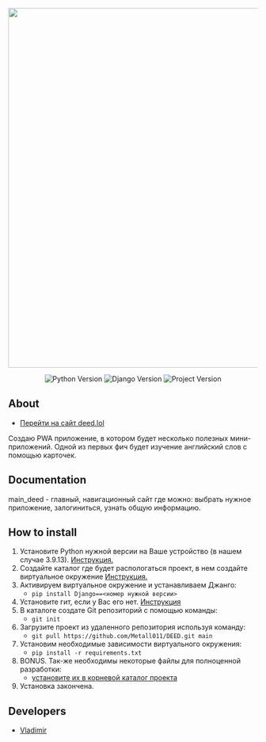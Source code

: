 <p align="center">
      <img src="https://deed.lol/static/main_deed/images/deed_full.png" width="726">
</p>

<p align="center">
   <img src="https://img.shields.io/badge/Python-3.9.13-green" alt="Python Version">
   <img src="https://img.shields.io/badge/Django-4.2.5-green" alt="Django Version">
   <img src="https://img.shields.io/badge/Project-0.0.4-green" alt="Project Version">
</p>

## About
- [Перейти на сайт deed.lol](http://deed.lol/)

Создаю PWA приложение, в котором будет несколько полезных мини-приложений.
Одной из первых фич будет изучение английский слов с помощью карточек.

## Documentation

main_deed - главный, навигационный сайт где можно: выбрать нужное приложение, залогиниться, узнать общую информацию.

## How to install

1. Установите Python нужной версии на Ваше устройство (в нашем случае 3.9.13). [Инструкция.](https://github.com/Metall011/how_to_install/blob/main/How%20To%20Install%20Python-3.9.13%20Into%20Ubuntu%2020.04%20LTS)
2. Создайте каталог где будет распологаться проект, в нем создайте виртуальное окружение [Инструкция.](https://github.com/Metall011/how_to_install/blob/main/How%20to%20install%20venv%20python3)
3. Активируем виртуальное окружение и устанавливаем Джанго:
   - ```pip install Django==<номер нужной версии>```
4. Установите гит, если у Вас его нет. [Инструкция](https://www.digitalocean.com/community/tutorials/how-to-install-git-on-ubuntu-20-04-ru)
5. В каталоге создате Git репозиторий с помощью команды:
    - ```git init```
6. Загрузите проект из удаленного репозитория используя команду:
    - ```git pull https://github.com/Metall011/DEED.git main```
7. Установим необходимые зависимости виртуального окружения:
    - ```pip install -r requirements.txt```
8. BONUS. Так-же необходимы некоторые файлы для полноценной разработки:
    - [установите их в корневой каталог проекта](https://github.com/Metall011/add_deed_files/tree/main)
9. Установка закончена.


## Developers

- [Vladimir](https://github.com/Metall011)
